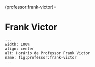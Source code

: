 (professor:frank-victor)=

# Frank Victor

```{figure} ../_static/img/professor/frank-victor.png
---
width: 100%
align: center
alt: Horário de Professor Frank Victor
name: fig:professor:frank-victor
---
```


